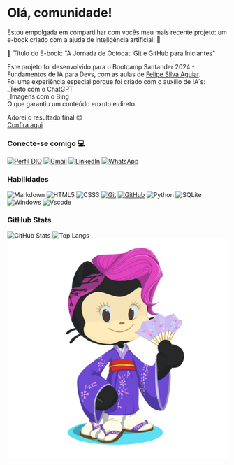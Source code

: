 # Olá, comunidade!
  
Estou empolgada em compartilhar com vocês meu mais recente projeto: um e-book criado com a ajuda de inteligência artificial! 🎉  
  
📘 Título do E-book: "A Jornada de Octocat: Git e GitHub para Iniciantes"  
  
Este projeto foi desenvolvido para o Bootcamp Santander 2024 - Fundamentos de IA para Devs, com as aulas de  [](https://www.linkedin.com/in/ACoAABLpUBgBQzTIZyVSL0M4NMZu0mXvv5wCRQ8)[Felipe Silva Aguiar](https://www.linkedin.com/in/felipeaguiar-exe/).  
Foi uma experiência especial porque foi criado com o auxílio de IA´s:  
_Texto com o ChatGPT  
_Imagens com o Bing  
O que garantiu um conteúdo enxuto e direto.  
  
Adorei o resultado final 😍  
 [Confira aqui](https://github.com/ErikaVazCravo/ebook-usando-ia/blob/main/Ebook%20-%20A%20Jornada%20de%20Octocat-Git%20e%20GitHub%20para%20Iniciantes.pdf)

### Conecte-se comigo 💻

[![Perfil DIO](https://img.shields.io/badge/-Meu%20Perfil%20na%20DIO-30A3DC?style=for-the-badge)](https://web.dio.me/users/erikita_vaz?tab=achievements)
[![Gmail](https://img.shields.io/badge/Gmail-333333?style=for-the-badge&logo=gmail&logoColor=red)](mailto:erikita.vaz@gmail.com)
[![LinkedIn](https://img.shields.io/badge/-LinkedIn-000?style=for-the-badge&logo=linkedin&logoColor=30A3DC)](https://www.linkedin.com/in/erika-vaz-cravo-774618113/)
[![WhatsApp](https://img.shields.io/badge/WhatsApp-25D366?style=for-the-badge&logo=whatsapp&logoColor=white)](https://wa.me/55+016+988045911)

### Habilidades

![Markdown](https://img.shields.io/badge/Markdown-000?style=for-the-badge&logo=markdown)
![HTML5](https://img.shields.io/badge/HTML-000?style=for-the-badge&logo=html5&logoColor=30A3DC)
![CSS3](https://img.shields.io/badge/CSS3-000?style=for-the-badge&logo=css3&logoColor=E94D5F)
[![Git](https://img.shields.io/badge/Git-000?style=for-the-badge&logo=git&logoColor=E94D5F)](https://git-scm.com/doc)
[![GitHub](https://img.shields.io/badge/GitHub-000?style=for-the-badge&logo=github&logoColor=30A3DC)](https://docs.github.com/)
![Python](https://img.shields.io/badge/python-3670A0?style=for-the-badge&logo=python&logoColor=ffdd54)
![SQLite](https://img.shields.io/badge/SQLite-000?style=for-the-badge&logo=sqlite&logoColor=07405E)
![Windows](https://img.shields.io/badge/Windows-000?style=for-the-badge&logo=windows&logoColor=2CA5E0)
![Vscode](https://img.shields.io/badge/Vscode-007ACC?style=for-the-badge&logo=visual-studio-code&logoColor=white) 

### GitHub Stats

![GitHub Stats](https://github-readme-stats.vercel.app/api?username=ErikaVazCravo&theme=transparent&bg_color=000&border_color=30A3DC&show_icons=true&icon_color=30A3DC&title_color=E94D5F&text_color=FFF)
![Top Langs](https://github-readme-stats-git-masterrstaa-rickstaa.vercel.app/api/top-langs/?username=ErikaVazCravo&bg_color=000&border_color=30A3DC&title_color=E94D5F&text_color=FFF)
![evc](https://github.com/ErikaVazCravo/ebook-usando-ia/blob/main/Imagens%20usadas/octocat-1714513122400.png?raw=true)
